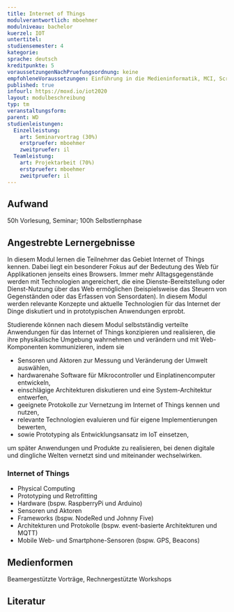 ```yaml
---
title: Internet of Things
modulverantwortlich: mboehmer
modulniveau: bachelor
kuerzel: IOT
untertitel:
studiensemester: 4
kategorie:
sprache: deutsch
kreditpunkte: 5
voraussetzungenNachPruefungsordnung: keine
empfohleneVoraussetzungen: Einführung in die Medieninformatik, MCI, Screendesign, Grundlagen des Web, Kommunikationstechnik
published: true
infourl: https://moxd.io/iot2020
layout: modulbeschreibung
typ: tm
veranstaltungsform: 
parent: WD
studienleistungen:
  Einzelleistung:
    art: Seminarvortrag (30%)
    erstpruefer: mboehmer
    zweitpruefer: il
  Teamleistung:
    art: Projektarbeit (70%)
    erstpruefer: mboehmer
    zweitpruefer: il
---
```


## Aufwand
50h Vorlesung, Seminar; 100h Selbstlernphase

## Angestrebte Lernergebnisse

In diesem Modul lernen die Teilnehmer das Gebiet Internet of Things kennen. Dabei liegt ein besonderer Fokus auf der Bedeutung des Web für Applikationen jenseits eines Browsers. Immer mehr Alltagsgegenstände werden mit Technologien angereichert, die eine Dienste-Bereitstellung oder Dienst-Nutzung über das Web ermöglichen (beispielsweise das Steuern von Gegenständen oder das Erfassen von Sensordaten). In diesem Modul werden relevante Konzepte und aktuelle Technologien für das Internet der Dinge diskutiert und in prototypischen Anwendungen erprobt.

Studierende können nach diesem Modul selbstständig verteilte Anwendungen für das Internet of Things konzipieren und realisieren, die ihre physikalische Umgebung wahrnehmen und verändern und mit Web-Komponenten kommunizieren, indem sie

- Sensoren und Aktoren zur Messung und Veränderung der Umwelt auswählen,
- hardwarenahe Software für Mikrocontroller und Einplatinencomputer entwickeln,
- einschlägige Architekturen diskutieren und eine System-Architektur entwerfen,
- geeignete Protokolle zur Vernetzung im Internet of Things kennen und nutzen,
- relevante Technologien evaluieren und für eigene Implementierungen bewerten,
- sowie Prototyping als Entwicklungsansatz im IoT einsetzen,

um später Anwendungen und Produkte zu realisieren, bei denen digitale und dingliche Welten vernetzt sind und miteinander wechselwirken.

### Internet of Things
- Physical Computing
- Prototyping und Retrofitting
- Hardware (bspw. RaspberryPi und Arduino)
- Sensoren und Aktoren
- Frameworks (bspw. NodeRed und Johnny Five)
- Architekturen und Protokolle (bspw. event-basierte Architekturen und MQTT)
- Mobile Web- und Smartphone-Sensoren (bspw. GPS, Beacons)

## Medienformen
Beamergestützte Vorträge, Rechnergestützte Workshops

## Literatur


